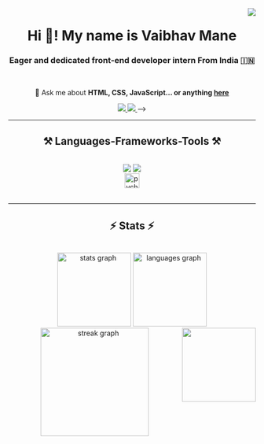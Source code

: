<img align="right" src="https://visitor-badge.laobi.icu/badge?page_id=mvaib.mvaib" />

<h1 align="center">
  Hi 👋! My name is Vaibhav Mane
</h1>

<h3 align="center">Eager and dedicated front-end developer intern From India 🇮🇳</h3>

<br/>

<div align="center">
 
💬 Ask me about **HTML, CSS, JavaScript... or anything [here](https://github.com/mvaib/mvaib/issues)**

 </div>
 
<div align="center"> 
  <a href="mailto:mvaibhav596@gmail.com">
    <img src="https://img.shields.io/badge/Gmail-333333?style=for-the-badge&logo=gmail&logoColor=red" />
  </a>
  <a href="https://www.linkedin.com/in/vaibhav-mane-a371812a3/" target="_blank">
    <img src="https://img.shields.io/badge/LinkedIn-0077B5?style=for-the-badge&logo=linkedin&logoColor=white" target="_blank" />
  </a>
<!--   <a href="https://salesp07.github.io" target="_blank">
     <img src="https://img.shields.io/badge/Portfolio-FF5722?style=for-the-badge&logo=todoist&logoColor=white" target="_blank" /> <!-- sqlite, safari, google-chrome are other good icon options -->
  </a> -->
</div>

 <hr/>
 
<h2 align="center">⚒️ Languages-Frameworks-Tools ⚒️</h2>
<br/>
<div align="center">
    <img src="https://skillicons.dev/icons?i=html,css,vscode,github,git" />
    <img src="https://skillicons.dev/icons?i=nodejs,python,javascript,codepen,replit" /><br>
    <img src="https://cdn.jsdelivr.net/gh/devicons/devicon/icons/pycharm/pycharm-original.svg" height="30" alt="pycharm logo"  /><br/>
</div>

<br/>
<!-- <div align="center">
<hr/>

  <h2>🐍 My Contributions 🐍</h2>
  <br>
  <img alt="snake eating my contributions" src="https://raw.githubusercontent.com/mvaib/mvaib/output/github-contribution-grid-snake.svg" />
  
  <br/><br/><br/>

</div> -->
<hr/>

<h2 align="center">⚡ Stats ⚡</h2>
<br>
<div align=center>
   <img src="https://github-readme-stats.vercel.app/api?username=mvaib&hide_title=false&hide_rank=false&show_icons=true&include_all_commits=true&count_private=true&disable_animations=false&theme=dracula&locale=en&hide_border=false" height="150" alt="stats graph"  />
  <img src="https://github-readme-stats.vercel.app/api/top-langs?username=mvaib&locale=en&hide_title=false&layout=compact&card_width=320&langs_count=5&theme=dracula&hide_border=false" height="150" alt="languages graph"  />
   <img src="https://streak-stats.demolab.com?user=mvaib&locale=en&mode=daily&theme=dark&hide_border=false&border_radius=5&order=3" height="220" alt="streak graph"  />
<img align="right" height="150" src="https://i.pinimg.com/originals/e4/26/70/e426702edf874b181aced1e2fa5c6cde.gif"  />
</div>
<br/><br/>


